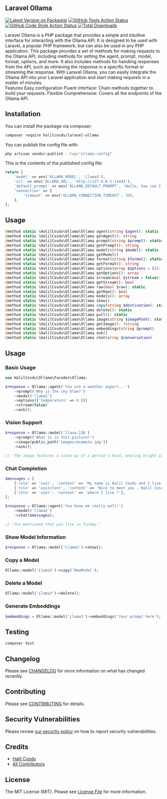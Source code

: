 ## Laravel Ollama

[![Latest Version on Packagist](https://img.shields.io/packagist/v/halilcosdu/laravel-ollama.svg?style=flat-square)](https://packagist.org/packages/halilcosdu/laravel-ollama)
[![GitHub Tests Action Status](https://img.shields.io/github/actions/workflow/status/halilcosdu/laravel-ollama/run-tests.yml?branch=main&label=tests&style=flat-square)](https://github.com/halilcosdu/laravel-ollama/actions?query=workflow%3Arun-tests+branch%3Amain)
[![GitHub Code Style Action Status](https://img.shields.io/github/actions/workflow/status/halilcosdu/laravel-ollama/fix-php-code-style-issues.yml?branch=main&label=code%20style&style=flat-square)](https://github.com/halilcosdu/laravel-ollama/actions?query=workflow%3A"Fix+PHP+code+style+issues"+branch%3Amain)
[![Total Downloads](https://img.shields.io/packagist/dt/halilcosdu/laravel-ollama.svg?style=flat-square)](https://packagist.org/packages/halilcosdu/laravel-ollama)

Laravel Ollama is a PHP package that provides a simple and intuitive interface for interacting with the Ollama API. It is designed to be used with Laravel, a popular PHP framework, but can also be used in any PHP application.  This package provides a set of methods for making requests to the Ollama API, including methods for setting the agent, prompt, model, format, options, and more. It also includes methods for handling responses from the API, such as retrieving the response in a specific format or streaming the response.  With Laravel Ollama, you can easily integrate the Ollama API into your Laravel application and start making requests in a matter of minutes.  
Features
Easy configuration
Fluent interface: Chain methods together to build your requests.
Flexible
Comprehensive: Covers all the endpoints of the Ollama API.

## Installation

You can install the package via composer:

```bash
composer require halilcosdu/laravel-ollama
```

You can publish the config file with:

```bash
php artisan vendor:publish --tag="ollama-config"
```

This is the contents of the published config file:

```php
return [
    'model' => env('OLLAMA_MODEL', 'Llama3'),
    'url' => env('OLLAMA_URL', 'http://127.0.0.1:11434'),
    'default_prompt' => env('OLLAMA_DEFAULT_PROMPT', 'Hello, how can I assist you today?'),
    'connection' => [
        'timeout' => env('OLLAMA_CONNECTION_TIMEOUT', 30),
    ],
];
```

## Usage
```php
@method static \HalilCosdu\Ollama\Ollama agent(string $agent): static
@method static \HalilCosdu\Ollama\Ollama getAgent(): string
@method static \HalilCosdu\Ollama\Ollama prompt(string $prompt): static
@method static \HalilCosdu\Ollama\Ollama getPrompt(): string
@method static \HalilCosdu\Ollama\Ollama model(string $model): static
@method static \HalilCosdu\Ollama\Ollama getModel()
@method static \HalilCosdu\Ollama\Ollama format(string $format): static
@method static \HalilCosdu\Ollama\Ollama getFormat(): string
@method static \HalilCosdu\Ollama\Ollama options(array $options = []): static
@method static \HalilCosdu\Ollama\Ollama getOptions(): array
@method static \HalilCosdu\Ollama\Ollama stream(bool $stream = false): static
@method static \HalilCosdu\Ollama\Ollama getStream(): bool
@method static \HalilCosdu\Ollama\Ollama raw(bool $raw): static
@method static \HalilCosdu\Ollama\Ollama getRaw(): bool
@method static \HalilCosdu\Ollama\Ollama models(): array
@method static \HalilCosdu\Ollama\Ollama show()
@method static \HalilCosdu\Ollama\Ollama copy(string $destination): static
@method static \HalilCosdu\Ollama\Ollama delete(): static
@method static \HalilCosdu\Ollama\Ollama pull(): static
@method static \HalilCosdu\Ollama\Ollama image(string $imagePath): static
@method static \HalilCosdu\Ollama\Ollama getImage(): ?string
@method static \HalilCosdu\Ollama\Ollama embeddings(string $prompt)
@method static \HalilCosdu\Ollama\Ollama ask()
@method static \HalilCosdu\Ollama\Ollama chat(array $conversation)

```
## Usage

### Basic Usage

```php
use HalilCosdu\Ollama\Facades\Ollama;

$response = Ollama::agent('You are a weather expert...')
    ->prompt('Why is the sky blue?')
    ->model('llama2')
    ->options(['temperature' => 0.8])
    ->stream(false)
    ->ask();
```


### Vision Support

```php
$response = Ollama::model('llava:13b')
    ->prompt('What is in this picture?')
    ->image(public_path('images/example.jpg')) 
    ->ask();

// "The image features a close-up of a person's hand, wearing bright pink fingernail polish and blue nail polish. In addition to the colorful nails, the hand has two tattoos – one is a cross and the other is an eye."

```

### Chat Completion

```php
$messages = [
    ['role' => 'user', 'content' => 'My name is Halil Cosdu and I live in Turkey'],
    ['role' => 'assistant', 'content' => 'Nice to meet you , Halil Cosdu'],
    ['role' => 'user', 'content' => 'where I live ?'],
];

$response = Ollama::agent('You know me really well!')
    ->model('llama2')
    ->chat($messages);

// "You mentioned that you live in Turkey."

```

### Show Model Information

```php
$response = Ollama::model('Llama3')->show();
```

### Copy a Model

```php
Ollama::model('Llama3')->copy('NewModel');
```

### Delete a Model

```php
Ollama::model('Llama3')->delete();
```

### Generate Embeddings

```php
$embeddings = Ollama::model('Llama3')->embeddings('Your prompt here');
```


## Testing

```bash
composer test
```

## Changelog

Please see [CHANGELOG](CHANGELOG.md) for more information on what has changed recently.

## Contributing

Please see [CONTRIBUTING](CONTRIBUTING.md) for details.

## Security Vulnerabilities

Please review [our security policy](../../security/policy) on how to report security vulnerabilities.

## Credits

- [Halil Cosdu](https://github.com/halilcosdu)
- [All Contributors](../../contributors)

## License

The MIT License (MIT). Please see [License File](LICENSE.md) for more information.
